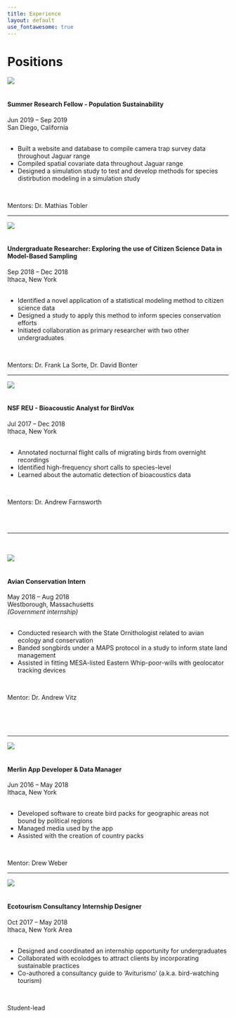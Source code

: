 ```yaml
---
title: Experience
layout: default
use_fontawesome: true
---
```



<!-- Research -->
<h1 class="section-title">Positions</h1>


<div class="row content-row">
<div class="col-12 col-sm-4 image-wrapper">
    <a href = "https://institute.sandiegozoo.org/population-sustainability" target="_blank">
            <img src="{{ site.baseurl }}/images/collabs/SDZ.png">
        </a>
</div>
<div class="col-12 col-sm-8">
    <br>
    <h4>Summer Research Fellow - Population Sustainability</h4>
    <h8>
        <div>Jun 2019 – Sep 2019</div>
        <div>San Diego, California</div>
    </h8>
    <br>
    <ul>
        <li>Built a website and database to compile camera trap survey data throughout Jaguar range</li>
        <li>Compiled spatial covariate data throughout Jaguar range</li>
        <li>Designed a simulation study to test and develop methods for species distirbution modeling in a simulation study</li>
    </ul>
    <br>
    <p><span class="bold">Mentors:</span> Dr. Mathias Tobler</p>
</div>
</div>
<hr>


<div class="row content-row">
<div class="col-12 col-sm-4 image-wrapper">
    <a href = "https://www.birds.cornell.edu/home/" target="_blank">
            <img src="{{ site.baseurl }}/images/collabs/CLO.png">
        </a>
</div>
<div class="col-12 col-sm-8">
    <br>
    <h4>Undergraduate Researcher: Exploring the use of Citizen Science Data in Model-Based Sampling</h4>
    <h8>
        <div>Sep 2018 – Dec 2018</div>
        <div>Ithaca, New York</div>
    </h8>
    <br>
    <ul>
        <li>Identified a novel application of a statistical modeling method to citizen science data</li>
        <li>Designed a study to apply this method to inform species conservation efforts</li>
        <li>Initiated collaboration as primary researcher with two other undergraduates</li>
    </ul>
    <br>
    <p><span class="bold">Mentors:</span> Dr. Frank La Sorte, Dr. David Bonter</p>
</div>
</div>
<hr>

<div class="row content-row">
<div class="col-12 col-sm-4 image-wrapper">
    <a href = "https://wp.nyu.edu/birdvox/" target="_blank">
            <img src="{{ site.baseurl }}/images/collabs/BirdVox.png">
        </a>
</div>
<div class="col-12 col-sm-8">
    <br>
    <h4>NSF REU - Bioacoustic Analyst for BirdVox</h4>
    <h8>
        <div>Jul 2017 – Dec 2018</div>
        <div>Ithaca, New York</div>
    </h8>
    <br>
    <ul>
        <li>Annotated nocturnal flight calls of migrating birds from overnight recordings </li>
        <li>Identified high-frequency short calls to species-level </li>
        <li>Learned about the automatic detection of bioacoustics data</li>
    </ul>
    <br>
    <p><span class="bold">Mentors:</span> Dr. Andrew Farnsworth</p>
</div>
</div>
<br>
<br>
<hr>


<div class="row content-row">
<div class="col-12 col-sm-4 image-wrapper">
    <br>
    <br>
    <a href = "https://www.mass.gov/orgs/division-of-fisheries-and-wildlife" target="_blank">
            <img src="{{ site.baseurl }}/images/collabs/MassWildlife.png">
        </a>
</div>
<div class="col-12 col-sm-8">
    <br>
    <h4>Avian Conservation Intern</h4>
    <h8>
        <div>May 2018 – Aug 2018</div>
        <div>Westborough, Massachusetts</div>
        <div><i>(Government internship)</i></div>
    </h8>
    <br>
    <ul>
        <li>Conducted research with the State Ornithologist related to avian ecology and conservation </li>
        <li>Banded songbirds under a MAPS protocol in a study to inform state land management </li>
        <li>Assisted in fitting MESA-listed Eastern Whip-poor-wills with geolocator tracking devices</li>
    </ul>
    <br>
    <p><span class="bold">Mentor:</span> Dr. Andrew Vitz</p>
</div>
</div>
<br>
<br>
<br>
<hr>


<div class="row content-row">
<div class="col-12 col-sm-4 image-wrapper">
    <a href = "https://www.birds.cornell.edu/home/" target="_blank">
            <img src="{{ site.baseurl }}/images/collabs/CLO.png">
        </a>
</div>
<div class="col-12 col-sm-8">
    <br>
    <h4>Merlin App Developer & Data Manager</h4>
    <h8>
        <div>Jun 2016 – May 2018</div>
        <div>Ithaca, New York</div>
    </h8>
    <br>
    <ul>
        <li>Developed software to create bird packs for geographic areas not bound by political regions</li>
        <li>Managed media used by the app</li>
        <li>Assisted with the creation of country packs</li>
    </ul>
    <br>
    <p><span class="bold">Mentor:</span> Drew Weber </p>
</div>
</div>
<hr>


<div class="row content-row">
<div class="col-12 col-sm-4 image-wrapper">
    <a href = "https://dnr.cals.cornell.edu/" target="_blank">
            <img src="{{ site.baseurl }}/images/collabs/Cornell.png">
        </a>
</div>
<div class="col-12 col-sm-8">
    <br>
    <h4>Ecotourism Consultancy Internship Designer</h4>
    <h8>
        <div>Oct 2017 – May 2018</div>
        <div>Ithaca, New York Area</div>
    </h8>
    <br>
    <ul>
        <li>Designed and coordinated an internship opportunity for undergraduates </li>
        <li>Collaborated with ecolodges to attract clients by incorporating sustainable practices </li>
        <li>Co-authored a consultancy guide to ‘Aviturismo’ (a.k.a. bird-watching tourism) </li>
    </ul>
    <br>
    <p><span class="bold">Student-lead</span></p>
</div>
</div>
